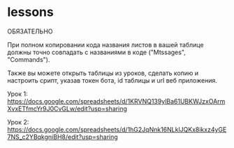 # lessons

ОБЯЗАТЕЛЬНО

При полном копировании кода названия листов в вашей таблице должны точно совпадать с названиями в коде ("Mtssages", "Commands"). 

Также вы можете открыть таблицы из уроков, сделать копию и настроить срипт, указав токен бота, id таблицы и url веб приложения.

Урок 1: https://docs.google.com/spreadsheets/d/1KRVNQ139ylBa61UBKWJzxOArmXvxETfmcYr9J0CvGLw/edit?usp=sharing

Урок 2: https://docs.google.com/spreadsheets/d/1hG2JqNnk16NLklJQKx8ikxz4yGE7NS_c2YBqkgniBH8/edit?usp=sharing
